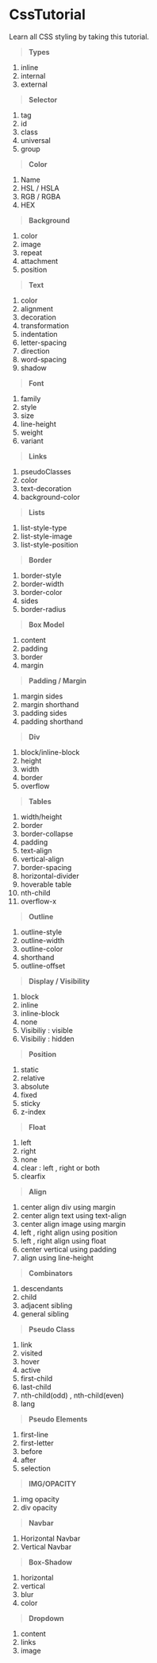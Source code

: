 # CssTutorial

Learn all CSS styling by taking this tutorial.

> **Types**

1. inline
2. internal
3. external

> **Selector**

1. tag
2. id
3. class
4. universal
5. group

> **Color**  

1. Name
2. HSL / HSLA
3. RGB / RGBA
4. HEX

> **Background**

1. color
2. image
3. repeat
4. attachment
5. position

> **Text**

1. color
2. alignment
3. decoration
4. transformation
5. indentation
6. letter-spacing
7. direction
8. word-spacing
9. shadow  

> **Font**

1. family
2. style
3. size
4. line-height
5. weight
6. variant

> **Links**

1. pseudoClasses
2. color
3. text-decoration
4. background-color

> **Lists**

1. list-style-type
2. list-style-image
3. list-style-position

> **Border**

1. border-style
2. border-width
3. border-color
4. sides
5. border-radius

> **Box Model**

1. content
2. padding
3. border
4. margin

> **Padding / Margin**

1. margin sides
2. margin shorthand
1. padding sides
2. padding shorthand

> **Div**

1. block/inline-block
2. height
3. width
4. border
5. overflow

> **Tables**

1. width/height
2. border
3. border-collapse
4. padding
5. text-align
6. vertical-align
6. border-spacing
7. horizontal-divider
8. hoverable table
9. nth-child
10. overflow-x

> **Outline**

1. outline-style 
2. outline-width
3. outline-color
4. shorthand
5. outline-offset

> **Display / Visibility**

1. block
2. inline
3. inline-block
4. none
5. Visibiliy : visible
6. Visibiliy : hidden 

> **Position**

1. static 
2. relative
3. absolute
4. fixed
5. sticky
6. z-index 

> **Float**

1. left
2. right
3. none
4. clear : left , right or both
5. clearfix

> **Align**

1. center align div using margin
2. center align text using text-align
3. center align image using margin
4. left , right align using position
5. left , right align using float
6. center vertical using padding
7. align using line-height

> **Combinators**

1. descendants
2. child
3. adjacent sibling 
4. general sibling

> **Pseudo Class**
1. link
2. visited
3. hover
4. active
5. first-child
6. last-child
7. nth-child(odd) , nth-child(even)
8. lang

> **Pseudo Elements**
1. first-line
2. first-letter
3. before
4. after
5. selection

> **IMG/OPACITY**

1. img opacity
2. div opacity

> **Navbar**

1. Horizontal Navbar
2. Vertical Navbar

> **Box-Shadow**

1. horizontal
2. vertical
3. blur
4. color

> **Dropdown**

1. content
2. links
3. image